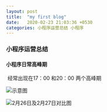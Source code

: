 ```yaml
---
layout: post
title:  "my first blog"
date:   2020-02-23 21:03:36 +0530
categories: 小程序运营总结 小程序
---
```


### 小程序运营总结

#### 小程序日常高峰期

​	经常出现在17：00 和20：00 两个高峰期



![示意图](D:\zhangliangcn.github.io\_posts\img\123.png)

![2月26日及2月27日对比图](D:\zhangliangcn.github.io\_posts\img\QQ截图20200301222912.png)

